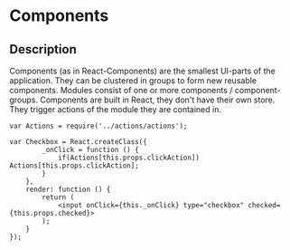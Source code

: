 # Components

## Description
Components (as in React-Components) are the smallest UI-parts of the application. They can be clustered in groups to form new reusable components. Modules consist of one or more components / component-groups. Components are built in React, they don't have their own store. They trigger actions of the module they are contained in.

```
var Actions = require('../actions/actions');

var Checkbox = React.createClass({
		_onClick = function () {
			if(Actions[this.props.clickAction]) Actions[this.props.clickAction];
		}
	},
	render: function () {
		return (
			<input onClick={this._onClick} type="checkbox" checked={this.props.checked}>
		);
	}
});
```